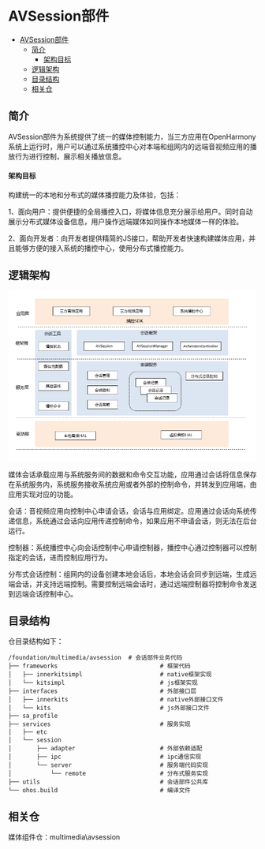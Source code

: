 # AVSession部件<a name="ZH-CN_TOPIC_0000001148809513"></a>

- [AVSession部件<a name="ZH-CN_TOPIC_0000001148809513"></a>](#avsession部件)
  - [简介<a name="section1158716411637"></a>](#简介)
      - [架构目标<a name="avsession_targets"></a>](#架构目标)
  - [逻辑架构<a name="avsession_arch"></a>](#逻辑架构)
  - [目录结构<a name="section161941989596"></a>](#目录结构)
  - [相关仓<a name="section1533973044317"></a>](#相关仓)

## 简介<a name="section1158716411637"></a>

AVSession部件为系统提供了统一的媒体控制能力，当三方应用在OpenHarmony系统上运行时，用户可以通过系统播控中心对本端和组网内的远端音视频应用的播放行为进行控制，展示相关播放信息。

#### 架构目标<a name="avsession_targets"></a>

构建统一的本地和分布式的媒体播控能力及体验，包括：

1、面向用户：提供便捷的全局播控入口，将媒体信息充分展示给用户。同时自动展示分布式媒体设备信息，用户操作远端媒体如同操作本地媒体一样的体验。

2、面向开发者：向开发者提供精简的JS接口，帮助开发者快速构建媒体应用，并且能够方便的接入系统的播控中心，使用分布式播控能力。

## 逻辑架构<a name="avsession_arch"></a>

![](figures\frameworkimage.png)

媒体会话承载应用与系统服务间的数据和命令交互功能，应用通过会话将信息保存在系统服务内，系统服务接收系统应用或者外部的控制命令，并转发到应用端，由应用实现对应的功能。

会话：音视频应用向控制中心申请会话，会话与应用绑定。应用通过会话向系统传递信息，系统通过会话向应用传递控制命令，如果应用不申请会话，则无法在后台运行。

控制器：系统播控中心向会话控制中心申请控制器，播控中心通过控制器可以控制指定的会话，进而控制应用行为。

分布式会话控制：组网内的设备创建本地会话后，本地会话会同步到远端，生成远端会话，并支持远端控制。需要控制远端会话时，通过远端控制器将控制命令发送到远端会话控制中心。

## 目录结构<a name="section161941989596"></a>

仓目录结构如下：

```
/foundation/multimedia/avsession  # 会话部件业务代码
├── frameworks                             # 框架代码
│   ├── innerkitsimpl                      # native框架实现
│   └── kitsimpl                           # js框架实现
├── interfaces                             # 外部接口层
│   ├── innerkits                          # native外部接口文件
│   └── kits                               # js外部接口文件
├── sa_profile
├── services                               # 服务实现
│   ├── etc
│   └── session
│       ├── adapter                        # 外部依赖适配
│       ├── ipc                            # ipc通信实现
│       └── server                         # 服务端代码实现
│           └── remote                     # 分布式服务实现
├── utils                                  # 会话部件公共库
└── ohos.build                             # 编译文件
```



## 相关仓<a name="section1533973044317"></a>

媒体组件仓：multimedia\avsession

